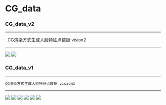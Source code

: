 # CG_data

### CG_data_v2
***
    CG渲染方式生成人脸特征点数据 vision2
***

![](https://github.com/VectorSL/CG_data/blob/master/data_v2/0.png)
![](https://github.com/VectorSL/CG_data/blob/master/data_v2/1.png)

### CG_data_v1
***
    CG渲染方式生成人脸特征点数据 vision1
***
![](https://github.com/VectorSL/CG_data/blob/master/1.png)
![](https://github.com/VectorSL/CG_data/blob/master/2.png)
![](https://github.com/VectorSL/CG_data/blob/master/3.png)
![](https://github.com/VectorSL/CG_data/blob/master/4.png)
![](https://github.com/VectorSL/CG_data/blob/master/5.png)
![](https://github.com/VectorSL/CG_data/blob/master/6.png)
